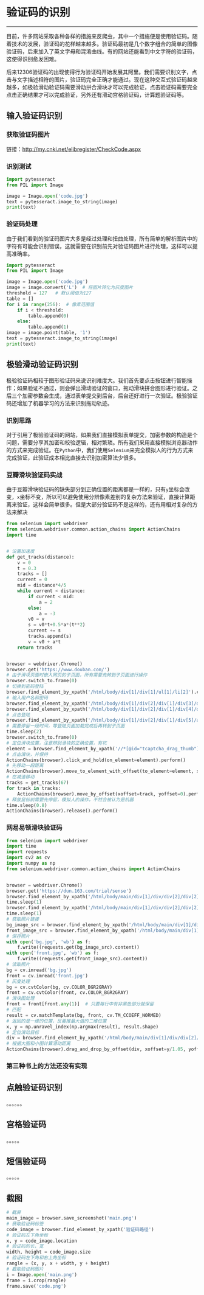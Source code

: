 # 验证码的识别

---

目前，许多网站采取各种各样的措施来反爬虫，其中一个措施便是使用验证码。随着技术的发展，验证码的花样越来越多。验证码最初是几个数字组合的简单的图像验证码，后来加入了英文字母和混淆曲线。有的网站还能看到中文字符的验证码，这使得识别愈发困难。

后来12306验证码的出现使得行为验证码开始发展其阿里。我们需要识别文字，点击与文字描述相符的图片，验证码完全正确才能通过。现在这种交互式验证码越来越多，如极验滑动验证码需要滑动拼合滑块才可以完成验证，点击验证码需要完全点击正确结果才可以完成验证，另外还有滑动宫格验证码，计算题验证码等。

## 输入验证码识别

### 获取验证码图片

链接：http://my.cnki.net/elibregister/CheckCode.aspx

### 识别测试

```python
import pytesseract
from PIL import Image

image = Image.open('code.jpg')
text = pytesseract.image_to_string(image)
print(text)
```

### 验证码处理

由于我们看到的验证码图片大多是经过处理和扭曲处理，所有简单的解析图片中的字符有可能会识别错误，这就需要在识别前先对验证码图片进行处理，这样可以提高准确率。

```python
import pytesseract
from PIL import Image

image = Image.open('code.jpg')
image = image.convert('L')  # 将图片转化为灰度图片
threshold = 127   # 默认阈值为127
table = []
for i in range(256):  # 像素范围值
    if i < threshold:
        table.append(0)
    else:
        table.append(1)
image = image.point(table, '1')
text = pytesseract.image_to_string(image)
print(text)
```

## 极验滑动验证码识别

极验验证码相较于图形验证码来说识别难度大。我们首先要点击按钮进行智能操作；如果验证不通过，则会弹出滑动验证的窗口，拖动滑块拼合图形进行验证。之后三个加密参数会生成，通过表单提交到后台，后台还好进行一次验证。极验验证码还增加了机器学习的方法来识别拖动轨迹。

### 识别思路

对于引用了极验验证码的网站，如果我们直接模拟表单提交，加密参数的构造是个问题，需要分享其加密和校验逻辑，相对繁琐。所有我们采用直接模拟浏览器动作的方式来完成验证。在`Python`中，我们使用`Selenium`来完全模拟人的行为方式来完成验证，此验证成本相比直接去识别加密算法少很多。

### 豆瓣滑块验证码实战

由于豆瓣滑块验证码的缺失部分到正确位置的距离都是一样的，只有`y`坐标会改变，`x`坐标不变，所以可以避免使用分辨像素差别的复杂方法来验证，直接计算距离来验证，这样会简单很多。但是大部分验证码不是这样的，还有用相对复杂的方法来解决

```python
from selenium import webdriver
from selenium.webdriver.common.action_chains import ActionChains
import time


# 设置加速度
def get_tracks(distance):
    v = 0
    t = 0.3
    tracks = []
    current = 0
    mid = distance*4/5
    while current < distance:
        if current < mid:
            a = 2
        else:
            a = -3
        v0 = v
        s = v0*t+0.5*a*(t**2)
        current += s
        tracks.append(s)
        v = v0 + a*t
    return tracks


browser = webdriver.Chrome()
browser.get('https://www.douban.com/')
# 由于滑块页面时嵌入网页的子页面，所有需要先转到子页面进行操作
browser.switch_to.frame(0)
# 切换到密码登陆
browser.find_element_by_xpath('/html/body/div[1]/div[1]/ul[1]/li[2]').click()
# 输入用户名和密码
browser.find_element_by_xpath('/html/body/div[1]/div[2]/div[1]/div[3]/div/input').send_keys('')
browser.find_element_by_xpath('/html/body/div[1]/div[2]/div[1]/div[4]/div/input').send_keys('')
# 点击登陆
browser.find_element_by_xpath('/html/body/div[1]/div[2]/div[1]/div[5]/a').click()
# 需要停留一段时间，等登陆页面加载完成后再转到子页面
time.sleep(2)
browser.switch_to.frame(0)
# 定位滑块位置，注意辨别滑块的正确位置，有坑
element = browser.find_element_by_xpath('//*[@id="tcaptcha_drag_thumb"]')
# 点击滑块，并保持
ActionChains(browser).click_and_hold(on_element=element).perform()
# 先移动一段距离
ActionChains(browser).move_to_element_with_offset(to_element=element, xoffset=140, yoffset=0).perform()
# 在减速移动
tracks = get_tracks(67)
for track in tracks:
    ActionChains(browser).move_by_offset(xoffset=track, yoffset=0).perform()
# 释放鼠标前需要先停留，模拟人的操作，不然会被认为是机器
time.sleep(0.8)
ActionChains(browser).release().perform()
```

### 网易易顿滑块验证码

```python
from selenium import webdriver
import time
import requests
import cv2 as cv
import numpy as np
from selenium.webdriver.common.action_chains import ActionChains


browser = webdriver.Chrome()
browser.get('https://dun.163.com/trial/sense')
browser.find_element_by_xpath('/html/body/main/div[1]/div/div[2]/div[2]/ul/li[2]').click()
time.sleep(1)
browser.find_element_by_xpath('/html/body/main/div[1]/div/div[2]/div[2]/div[1]/div[2]/div[1]/div/div[2]/div[3]/div/div/div[1]/div[1]/span').click()
time.sleep(1)
# 获取照片链接
bg_image_src = browser.find_element_by_xpath('/html/body/main/div[1]/div/div[2]/div[2]/div[1]/div[2]/div[1]/div/div[2]/div[3]/div/div/div[2]/div/div/div[1]/div/div[1]/img[1]').get_attribute('src')
front_image_src = browser.find_element_by_xpath('/html/body/main/div[1]/div/div[2]/div[2]/div[1]/div[2]/div[1]/div/div[2]/div[3]/div/div/div[2]/div/div/div[1]/div/div[1]/img[2]').get_attribute('src')
# 保存照片
with open('bg.jpg', 'wb') as f:
    f.write((requests.get(bg_image_src).content))
with open('front.jpg', 'wb') as f:
    f.write((requests.get(front_image_src).content))
# 读取照片
bg = cv.imread('bg.jpg')
front = cv.imread('front.jpg')
# 灰度处理
bg = cv.cvtColor(bg, cv.COLOR_BGR2GRAY)
front = cv.cvtColor(front, cv.COLOR_BGR2GRAY)
# 滑块图处理
front = front[front.any(1)]  # 只要每行中有非黑色部分就保留
# 匹配
result = cv.matchTemplate(bg, front, cv.TM_CCOEFF_NORMED)
# 返回的是一维的位置，反着推最大值的二维位置
x, y = np.unravel_index(np.argmax(result), result.shape)
# 定位滑动目标
div = browser.find_element_by_xpath('/html/body/main/div[1]/div/div[2]/div[2]/div[1]/div[2]/div[1]/div/div[2]/div[3]/div/div/div[2]/div/div/div[2]/div[2]')
# 根据大图和小图计算滑动距离
ActionChains(browser).drag_and_drop_by_offset(div, xoffset=y/1.05, yoffset=0).perform()
```

### 第三种书上的方法还没有实现

## 点触验证码识别

。。。。。。

## 宫格验证码

。。。。。

## 短信验证码

。。。。。

## 截图

```python
# 截屏
main_image = browser.save_screenshot('main.png')
# 获取验证码标签
code_image = browser.find_element_by_xpath('验证码路径')
# 验证码左下角坐标
x, y = code_image.location
# 验证码的长，宽
width, height = code_image.size
# 验证码左下角和右上角坐标
rangle = (x, y, x + width, y + height)
# 截取验证码图片
i = Image.open('main.png')
frame = i.crop(rangle)
frame.save('code.png')
```

